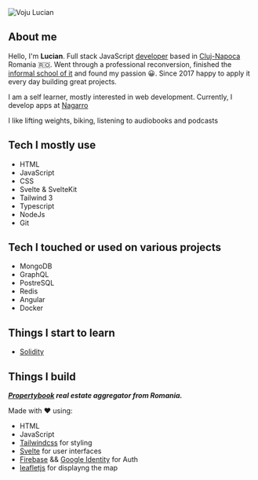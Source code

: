 <img class="rounded-full h-28 w-28 float-right" src="./my_image.webp" alt="Voju Lucian " />

## About me

Hello, I'm **Lucian**. Full stack JavaScript [developer](https://github.com/LucianVoju) based in [Cluj-Napoca](https://en.wikipedia.org/wiki/Cluj-Napoca) Romania 🇷🇴.
Went through a professional reconversion, finished the [informal school of it](https://informalschool.com/) and found my passion 😀. Since 2017 happy to apply it every day building great projects.

I am a self learner, mostly interested in web development.
Currently, I develop apps at [Nagarro](https://www.linkedin.com/company/nagarro/mycompany/)

I like lifting weights, biking, listening to audiobooks and podcasts

## Tech I mostly use

- HTML
- JavaScript
- CSS
- Svelte & SvelteKit
- Tailwind 3
- Typescript
- NodeJs
- Git

## Tech I touched or used on various projects

- MongoDB
- GraphQL
- PostreSQL
- Redis
- Angular
- Docker

## Things I start to learn

- [Solidity](https://docs.soliditylang.org/en/v0.8.14/)

## Things I build

**_[Propertybook](https://propertybook.ro/) real estate aggregator from Romania._**

Made with ❤️ using:

- HTML
- JavaScript
- [Tailwindcss](https://tailwindcss.com/) for styling
- [Svelte](https://svelte.dev/) for user interfaces
- [Firebase](https://firebase.google.com/products/auth) && [Google Identity](https://developers.google.com/identity) for Auth
- [leafletjs](https://leafletjs.com/) for displayng the map
